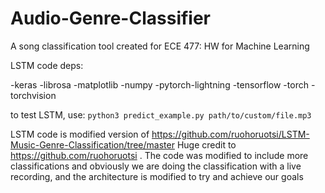 # Audio-Genre-Classifier
A song classification tool created for ECE 477: HW for Machine Learning

LSTM code deps:

-keras
-librosa
-matplotlib
-numpy
-pytorch-lightning
-tensorflow
-torch
-torchvision

to test LSTM, use:
`python3 predict_example.py path/to/custom/file.mp3`

LSTM code is modified version of https://github.com/ruohoruotsi/LSTM-Music-Genre-Classification/tree/master
Huge credit to https://github.com/ruohoruotsi . The code was modified to include more classifications and obviously we are doing the classification with a live recording, and the 
architecture is modified to try and achieve our goals
